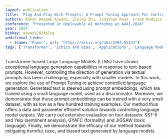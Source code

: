 ```yaml
---
layout: publication
title: 'Plug And Play With Prompts: A Prompt Tuning Approach For Controlling Text Generation'
authors: Rohan Deepak Ajwani, Zining Zhu, Jonathan Rose, Frank Rudzicz
conference: "Presented at Deployable AI Workshop at AAAI-2024"
year: 2024
bibkey: ajwani2024plug
additional_links:
  - {name: "Paper", url: "https://arxiv.org/abs/2404.05143"}
tags: ['Transformer', 'Ethics and Bias', 'Applications', 'Language Modeling', 'Model Architecture', 'Training Techniques', 'Pretraining Methods', 'Prompting']
---
```

Transformer-based Large Language Models (LLMs) have shown exceptional
language generation capabilities in response to text-based prompts. However,
controlling the direction of generation via textual prompts has been
challenging, especially with smaller models. In this work, we explore the use
of Prompt Tuning to achieve controlled language generation. Generated text is
steered using prompt embeddings, which are trained using a small language
model, used as a discriminator. Moreover, we demonstrate that these prompt
embeddings can be trained with a very small dataset, with as low as a few
hundred training examples. Our method thus offers a data and parameter
efficient solution towards controlling language model outputs. We carry out
extensive evaluation on four datasets: SST-5 and Yelp (sentiment analysis),
GYAFC (formality) and JIGSAW (toxic language). Finally, we demonstrate the
efficacy of our method towards mitigating harmful, toxic, and biased text
generated by language models.
